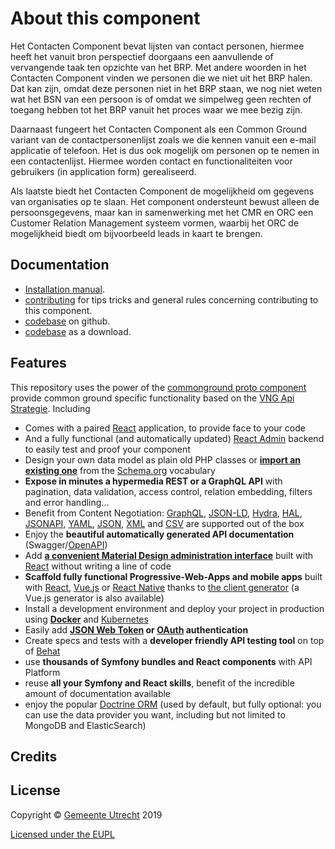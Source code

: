 # About this component

Het Contacten Component bevat lijsten van contact personen, hiermee heeft het vanuit bron perspectief doorgaans een aanvullende of vervangende taak ten opzichte van het BRP. Met andere woorden in het Contacten Component vinden we personen die we niet uit het BRP halen. Dat kan zijn, omdat deze personen niet in het BRP staan, we nog niet weten wat het BSN van een persoon is of omdat we simpelweg geen rechten of toegang hebben tot het BRP vanuit het proces waar we mee bezig zijn.

Daarnaast fungeert het Contacten Component als een Common Ground variant van de contactpersonenlijst zoals we die kennen vanuit een e-mail applicatie of telefoon. Het is dus ook mogelijk om personen op te nemen in een contactenlijst. Hiermee worden contact en functionaliteiten voor gebruikers (in application form) gerealiseerd.

Als laatste biedt het Contacten Component de mogelijkheid om gegevens van organisaties op te slaan. Het component ondersteunt bewust alleen de persoonsgegevens, maar kan in samenwerking met het CMR en ORC een Customer Relation Management systeem vormen, waarbij het ORC de mogelijkheid biedt om bijvoorbeeld leads in kaart te brengen.

## Documentation

- [Installation manual](https://github.com/ConductionNL/contactencomponent/blob/master/INSTALLATION.md).
- [contributing](https://github.com/ConductionNL/contactencomponent/blob/master/CONTRIBUTING.md) for tips tricks and general rules concerning contributing to this component.
- [codebase](https://github.com/ConductionNL/contactencomponent) on github.
- [codebase](https://github.com/ConductionNL/contactencomponent/archive/master.zip) as a download.

## Features
This repository uses the power of the [commonground proto component](https://github.com/ConductionNL/commonground-component) provide common ground specific functionality based on the [VNG Api Strategie](https://docs.geostandaarden.nl/api/API-Strategie/). Including  

* Comes with a paired [React](https://reactjs.org/) application, to provide face to your code
* And a fully functional (and automatically updated) [React Admin](https://marmelab.com/react-admin/) backend to easily test and proof your component
* Design your own data model as plain old PHP classes or [**import an existing one**](https://api-platform.com/docs/schema-generator)
  from the [Schema.org](https://schema.org/) vocabulary
* **Expose in minutes a hypermedia REST or a GraphQL API** with pagination, data validation, access control, relation embedding,
  filters and error handling...
* Benefit from Content Negotiation: [GraphQL](http://graphql.org), [JSON-LD](http://json-ld.org), [Hydra](http://hydra-cg.com),
  [HAL](http://stateless.co/hal_specification.html), [JSONAPI](https://jsonapi.org/), [YAML](http://yaml.org/), [JSON](http://www.json.org/), [XML](https://www.w3.org/XML/) and [CSV](https://www.ietf.org/rfc/rfc4180.txt) are supported out of the box
* Enjoy the **beautiful automatically generated API documentation** (Swagger/[OpenAPI](https://www.openapis.org/))
* Add [**a convenient Material Design administration interface**](https://api-platform.com/docs/admin) built with [React](https://reactjs.org/)
  without writing a line of code
* **Scaffold fully functional Progressive-Web-Apps and mobile apps** built with [React](https://api-platform.com/docs/client-generator/react), [Vue.js](https://api-platform.com/docs/client-generator/vuejs) or [React Native](https://api-platform.com/docs/client-generator/react-native) thanks to [the client
  generator](https://api-platform.com/docs/client-generator) (a Vue.js generator is also available)
* Install a development environment and deploy your project in production using **[Docker](https://api-platform.com/docs/distribution#using-the-official-distribution-recommended)** and [Kubernetes](https://api-platform.com/docs/deployment/kubernetes)
* Easily add **[JSON Web Token](https://api-platform.com/docs/core/jwt) or [OAuth](https://oauth.net/) authentication**
* Create specs and tests with a **developer friendly API testing tool** on top of [Behat](http://behat.org/)
* use **thousands of Symfony bundles and React components** with API Platform
* reuse **all your Symfony and React skills**, benefit of the incredible amount of documentation available
* enjoy the popular [Doctrine ORM](http://www.doctrine-project.org/projects/orm.html) (used by default, but fully optional:
  you can use the data provider you want, including but not limited to MongoDB and ElasticSearch)
  

Credits
-------

## License
Copyright &copy; [Gemeente Utrecht](https://www.utrecht.nl/)  2019 

[Licensed under the EUPL](LICENCE.md)

